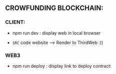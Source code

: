 ## CROWFUNDING BLOCKCHAIN: 
### CLIENT: 
- npm run dev : display web in local browser

- `SRC` code website  --> Render to ThirdWeb :))


### WEB3
- npm run deploy : display link to deploy contract: 